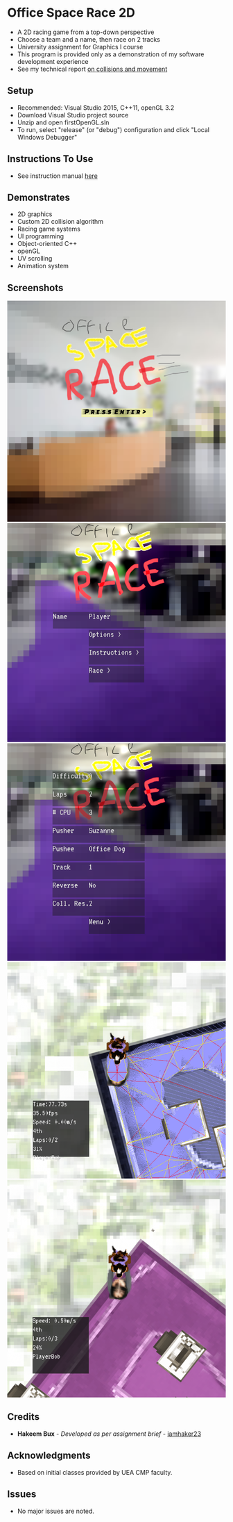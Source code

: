 # Office Space Race 2D

* A 2D racing game from a top-down perspective
* Choose a team and a name, then race on 2 tracks
* University assignment for Graphics I course
* This program is provided only as a demonstration of my software development experience
* See my technical report <a href="https://github.com/iamhaker23/portfolio/blob/master/osr/OSR_Collision_And_Movement_Report.pdf" target="_blank">on collisions and movement</a>

## Setup

* Recommended: Visual Studio 2015, C++11, openGL 3.2
* Download Visual Studio project source
* Unzip and open firstOpenGL.sln
* To run, select "release" (or "debug") configuration and click "Local Windows Debugger"

## Instructions To Use

* See instruction manual <a href="https://github.com/iamhaker23/portfolio/blob/master/osr/Office_Space_Race_User_Manual.pdf" target="_blank">here</a>

## Demonstrates

* 2D graphics
* Custom 2D collision algorithm
* Racing game systems
* UI programming
* Object-oriented C++
* openGL 
* UV scrolling
* Animation system

## Screenshots

![osr screenshot 1](https://raw.githubusercontent.com/iamhaker23/portfolio/master/osr/1.PNG "Splash")
![osr screenshot 2](https://raw.githubusercontent.com/iamhaker23/portfolio/master/osr/2.PNG "Menu")
![osr screenshot 3](https://raw.githubusercontent.com/iamhaker23/portfolio/master/osr/3.PNG "Options")
![osr screenshot 4](https://raw.githubusercontent.com/iamhaker23/portfolio/master/osr/4.PNG "Race track 1")
![osr screenshot 4](https://raw.githubusercontent.com/iamhaker23/portfolio/master/osr/5.PNG "Race track 2")

## Credits

* **Hakeem Bux** - *Developed as per assignment brief* - [iamhaker23](https://github.com/iamhaker23)

## Acknowledgments

* Based on initial classes provided by UEA CMP faculty.

## Issues

* No major issues are noted.
